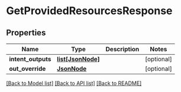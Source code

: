 # GetProvidedResourcesResponse

## Properties
Name | Type | Description | Notes
------------ | ------------- | ------------- | -------------
**intent_outputs** | [**list[JsonNode]**](JsonNode.md) |  | [optional] 
**out_override** | [**JsonNode**](JsonNode.md) |  | [optional] 

[[Back to Model list]](../README.md#documentation-for-models) [[Back to API list]](../README.md#documentation-for-api-endpoints) [[Back to README]](../README.md)


